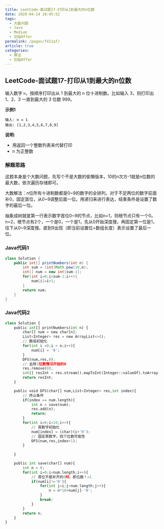 ```yaml
---
title: LeetCode-面试题17-打印从1到最大的n位数
date: 2020-04-14 18:45:52
tags: 
  - 大数问题
  - Java
  - Medium
  - 剑指Offer
permalink: /pages/f411af/
article: true
categories: 
  - 算法
  - 剑指Offer
---
```


## LeetCode-面试题17-打印从1到最大的n位数

输入数字 `n`，按顺序打印出从 1 到最大的 n 位十进制数。比如输入 3，则打印出 1、2、3 一直到最大的 3 位数 999。

 <!--more-->

**示例1**

```
输入: n = 1
输出: [1,2,3,4,5,6,7,8,9]
```

**说明:**

- 用返回一个整数列表来代替打印
- n 为正整数

### 解题思路

这题本身是个大数问题，先写个不是大数的偷懒版本，10的n次方-1就是n位数的最大数，依次遍历存储即可。

大数解法：n位所有十进制数都是0~9的数字的全排列，对于不足两位的数字前面补0，固定首位，从0~9调整后面一位。用递归来进行表达，结束条件是设置了数字的最后一位。

抽象成树就是第一行表示数字首位0~9的节点，比如n=1，则根节点只有一个0。n=2，根节点有2个，一个是0，一个是1，先从0开始深度搜，再固定第一位是1，往下从0~9深度搜。直到9出现（即当前设置位=数组长度）表示设置了最后一位。

### Java代码1

```java
class Solution {
    public int[] printNumbers(int n) {
        int sum = (int)Math.pow(10,n);
        int[] num = new int[sum-1];
        for(int i=0;i<sum-1;i++){
            num[i]=i+1;
        }
        return num;
    }
}
```

### Java代码2

```python
class Solution {
    public int[] printNumbers(int n) {
        char[] num = new char[n];
        List<Integer> res = new ArrayList<>();
        // 数组初始化
        for(int i =0;i < n;i++){
            num[i] = '0';
        }
        DFS(num,res,0);
        // 去除1位数情况开始的0
        res.remove(0);
        int[] resInt = res.stream().mapToInt(Integer::valueOf).toArray();
        return resInt;
    }

    public void DFS(char[] num,List<Integer> res,int index){
        // 终止条件
        if(index == num.length){
            int n = save(num);
            res.add(n);
            return;
        }
        for(int i=0;i<10;i++){
            // 首数字初始化
            num[index] = (char)(i+'0');
            // 固定首数字，找个位数可能性
            DFS(num,res,index+1);
        }
            
    }

    public int save(char[] num){
        int n = 0;
        for(int i=0;i<num.length;i++){
            // 首位不是补齐的0时，即位数！=1
            if(num[i]!='0'){
                for(int j=i;j<num.length;j++){
                    n = n*10+num[j]-'0';
                }
                break;
            }
        }
        return n;
    }
}
```

